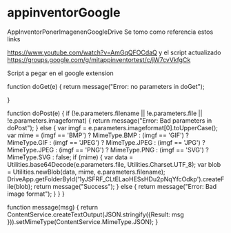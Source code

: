 # appinventorGoogle
AppInventorPonerImagenenGoogleDrive
Se tomo como referencia estos links

https://www.youtube.com/watch?v=AmGqQFOCdaQ
y el script actualizado
https://groups.google.com/g/mitappinventortest/c/jW7cvVkfgCk




Script a pegar en el google extension

function doGet(e) {
return message("Error: no parameters in doGet");
   
}

function doPost(e) {
 if (!e.parameters.filename || !e.parameters.file || !e.parameters.imageformat) {
   return message("Error: Bad parameters in doPost");
 } else {
   var imgf = e.parameters.imageformat[0].toUpperCase();
   var mime =
       (imgf == 'BMP')  ? MimeType.BMP
     : (imgf == 'GIF')  ? MimeType.GIF
     : (imgf == 'JPEG') ? MimeType.JPEG
     : (imgf == 'JPG')  ? MimeType.JPEG
     : (imgf == 'PNG')  ? MimeType.PNG
     : (imgf == 'SVG')  ? MimeType.SVG
     : false;
   if (mime) {
     var data = Utilities.base64Decode(e.parameters.file, Utilities.Charset.UTF_8);
     var blob = Utilities.newBlob(data, mime, e.parameters.filename);
     DriveApp.getFolderById('1yJSFRF_CLtELaoHESsHDu2pNqYfcOdkp').createFile(blob);
     return message("Success");
   } else {
     return message("Error: Bad image format");
   }
 }
}

function message(msg) {
 return ContentService.createTextOutput(JSON.stringify({Result: msg })).setMimeType(ContentService.MimeType.JSON);
}
